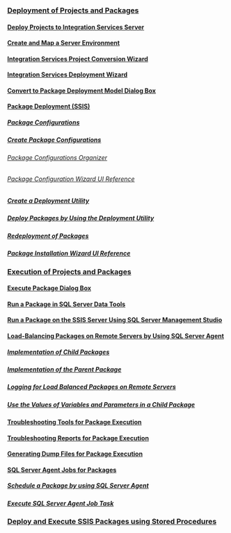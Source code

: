 ### [Deployment of Projects and Packages](deploy-integration-services-ssis-projects-and-packages.md)
#### [Deploy Projects to Integration Services Server](../../deploy-projects-to-integration-services-server.md)
#### [Create and Map a Server Environment](../create-and-map-a-server-environment.md)
#### [Integration Services Project Conversion Wizard](../integration-services-project-conversion-wizard.md)
#### [Integration Services Deployment Wizard](../integration-services-deployment-wizard.md)
#### [Convert to Package Deployment Model Dialog Box](../convert-to-package-deployment-model-dialog-box.md)
#### [Package Deployment (SSIS)](legacy-package-deployment-ssis.md)
##### [Package Configurations](../package-configurations.md)
##### [Create Package Configurations](../create-package-configurations.md)
###### [Package Configurations Organizer](../package-configurations-organizer.md)
###### [Package Configuration Wizard UI Reference](../package-configuration-wizard-ui-reference.md)
##### [Create a Deployment Utility](../create-a-deployment-utility.md)
##### [Deploy Packages by Using the Deployment Utility](../deploy-packages-by-using-the-deployment-utility.md)
##### [Redeployment of Packages](../redeployment-of-packages.md)
##### [Package Installation Wizard UI Reference](../package-installation-wizard-ui-reference.md)
### [Execution of Projects and Packages](run-integration-services-ssis-packages.md)
#### [Execute Package Dialog Box](../execute-package-dialog-box.md)
#### [Run a Package in SQL Server Data Tools](../run-a-package-in-sql-server-data-tools.md)
#### [Run a Package on the SSIS Server Using SQL Server Management Studio](../run-a-package-on-the-ssis-server-using-sql-server-management-studio.md)
#### [Load-Balancing Packages on Remote Servers by Using SQL Server Agent](load-balancing-packages-on-remote-servers-by-using-sql-server-agent.md)
##### [Implementation of Child Packages](../implementation-of-child-packages.md)
##### [Implementation of the Parent Package](../implementation-of-the-parent-package.md)
##### [Logging for Load Balanced Packages on Remote Servers](../logging-for-load-balanced-packages-on-remote-servers.md)
##### [Use the Values of Variables and Parameters in a Child Package](../use-the-values-of-variables-and-parameters-in-a-child-package.md)
#### [Troubleshooting Tools for Package Execution](../troubleshooting/troubleshooting-tools-for-package-execution.md)
#### [Troubleshooting Reports for Package Execution](../troubleshooting/troubleshooting-reports-for-package-execution.md)
#### [Generating Dump Files for Package Execution](../troubleshooting/generating-dump-files-for-package-execution.md)
#### [SQL Server Agent Jobs for Packages](sql-server-agent-jobs-for-packages.md)
##### [Schedule a Package by using SQL Server Agent](../schedule-a-package-by-using-sql-server-agent.md)
##### [Execute SQL Server Agent Job Task](../control-flow/execute-sql-server-agent-job-task.md)
### [Deploy and Execute SSIS Packages using Stored Procedures](../deploy-and-execute-ssis-packages-using-stored-procedures.md)

